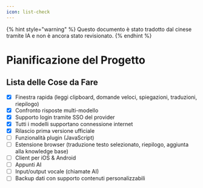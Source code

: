 ```yaml
---
icon: list-check
---
```


{% hint style="warning" %}
Questo documento è stato tradotto dal cinese tramite IA e non è ancora stato revisionato.
{% endhint %}

# Pianificazione del Progetto

## Lista delle Cose da Fare

* [x] Finestra rapida (leggi clipboard, domande veloci, spiegazioni, traduzioni, riepilogo)
* [x] Confronto risposte multi-modello
* [x] Supporto login tramite SSO del provider
* [x] Tutti i modelli supportano connessione internet
* [x] Rilascio prima versione ufficiale
* [ ] Funzionalità plugin (JavaScript)
* [ ] Estensione browser (traduzione testo selezionato, riepilogo, aggiunta alla knowledge base)
* [ ] Client per iOS & Android
* [ ] Appunti AI
* [ ] Input/output vocale (chiamate AI)
* [ ] Backup dati con supporto contenuti personalizzabili